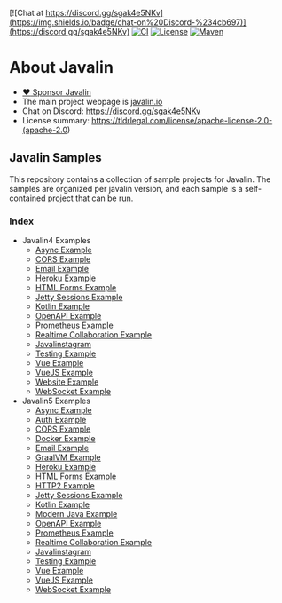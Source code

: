 [![Chat at https://discord.gg/sgak4e5NKv](https://img.shields.io/badge/chat-on%20Discord-%234cb697)](https://discord.gg/sgak4e5NKv)
[![CI](https://github.com/tipsy/javalin/workflows/Test%20all%20JDKs%20on%20all%20OSes/badge.svg)](https://github.com/tipsy/javalin/actions)
[![License](https://img.shields.io/badge/License-Apache%202.0-blue.svg)](https://opensource.org/licenses/Apache-2.0)
[![Maven](https://img.shields.io/maven-central/v/io.javalin/javalin.svg)](https://search.maven.org/#search%7Cgav%7C1%7Cg%3A%22io.javalin%22%20AND%20a%3A%22javalin%22)

# About Javalin

* [:heart: Sponsor Javalin](https://github.com/sponsors/tipsy)
* The main project webpage is [javalin.io](https://javalin.io)
* Chat on Discord: <https://discord.gg/sgak4e5NKv>
* License summary: <https://tldrlegal.com/license/apache-license-2.0-(apache-2.0>)

## Javalin Samples

This repository contains a collection of sample projects for Javalin. The samples are organized per javalin version, and each sample is a self-contained project that can be run.

### Index


* Javalin4 Examples
  * [Async Example](/javalin4/javalin-async-example)
  * [CORS Example](/javalin4/javalin-cors-example)
  * [Email Example](/javalin4/javalin-email-example)
  * [Heroku Example](/javalin4/javalin-heroku-example)
  * [HTML Forms Example](/javalin4/javalin-html-forms-example)
  * [Jetty Sessions Example](/javalin4/javalin-jetty-sessions-example)
  * [Kotlin Example](/javalin4/javalin-kotlin-example)
  * [OpenAPI Example](/javalin4/javalin-openapi-example)
  * [Prometheus Example](/javalin4/javalin-prometheus-example)
  * [Realtime Collaboration Example](/javalin4/javalin-realtime-collaboration-example)
  * [Javalinstagram](/javalin4/javalinstagram)
  * [Testing Example](/javalin4/javalin-testing-example)
  * [Vue Example](/javalin4/javalinvue-example)
  * [VueJS Example](/javalin4/javalin-vuejs-example)
  * [Website Example](/javalin4/javalin-website-example)
  * [WebSocket Example](/javalin4/javalin-websocket-example)
* Javalin5 Examples
  * [Async Example](/javalin5/javalin-async-example)
  * [Auth Example](/javalin5/javalin-auth-example)
  * [CORS Example](/javalin5/javalin-cors-example)
  * [Docker Example](/javalin5/javalin-docker-example)
  * [Email Example](/javalin5/javalin-email-example)
  * [GraalVM Example](/javalin5/javalin-graalvm-example)
  * [Heroku Example](/javalin5/javalin-heroku-example)
  * [HTML Forms Example](/javalin5/javalin-html-forms-example)
  * [HTTP2 Example](/javalin5/javalin-http2-example)
  * [Jetty Sessions Example](/javalin5/javalin-jetty-sessions-example)
  * [Kotlin Example](/javalin5/javalin-kotlin-example)
  * [Modern Java Example](/javalin5/javalin-modern-java-example)
  * [OpenAPI Example](/javalin5/javalin-openapi-example)
  * [Prometheus Example](/javalin5/javalin-prometheus-example)
  * [Realtime Collaboration Example](/javalin5/javalin-realtime-collaboration-example)
  * [Javalinstagram](/javalin5/javalinstagram)
  * [Testing Example](/javalin5/javalin-testing-example)
  * [Vue Example](/javalin5/javalinvue-example)
  * [VueJS Example](/javalin5/javalin-vuejs-example)
  * [WebSocket Example](/javalin5/javalin-websocket-example)
